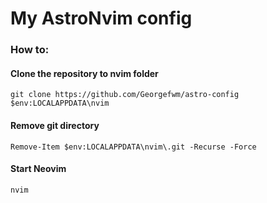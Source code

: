 # My AstroNvim config

### How to:
#### Clone the repository to nvim folder

```shell
git clone https://github.com/Georgefwm/astro-config $env:LOCALAPPDATA\nvim
```

#### Remove git directory

```shell
Remove-Item $env:LOCALAPPDATA\nvim\.git -Recurse -Force
```

#### Start Neovim

```shell
nvim
```
